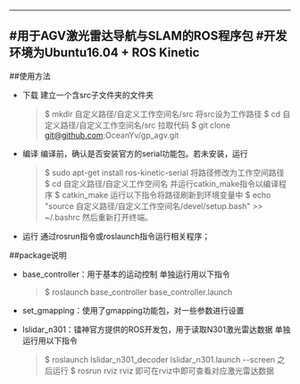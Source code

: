 --------------------------------------------------
#用于AGV激光雷达导航与SLAM的ROS程序包
#开发环境为Ubuntu16.04 + ROS Kinetic
--------------------------------------------------

##使用方法
* 下载
    建立一个含src子文件夹的文件夹
    > $ mkdir 自定义路径/自定义工作空间名/src
    将src设为工作路径
    > $ cd 自定义路径/自定义工作空间名/src
    拉取代码
    > $ git clone git@github.com:OceanYv/gp_agv.git
* 编译
    编译前，确认是否安装官方的serial功能包。若未安装，运行
    > $ sudo apt-get install ros-kinetic-serial
    将路径修改为工作空间路径
    > $ cd 自定义路径/自定义工作空间名
    并运行catkin_make指令以编译程序
    > $ catkin_make
    运行以下指令将路径刷新到环境变量中
    > $ echo "source 自定义路径/自定义工作空间名/devel/setup.bash" >> ~/.bashrc
    然后重新打开终端。
* 运行
    通过rosrun指令或roslaunch指令运行相关程序；


##package说明
* base_controller：用于基本的运动控制
    单独运行用以下指令
    > $ roslaunch base_controller base_controller.launch

* set_gmapping：使用了gmapping功能包，对一些参数进行设置

* lslidar_n301：镭神官方提供的ROS开发包，用于读取N301激光雷达数据
    单独运行用以下指令
    > $ roslaunch lslidar_n301_decoder lslidar_n301.launch --screen
    之后运行
    > $ rosrun rviz rviz
    即可在rviz中即可查看对应激光雷达数据
